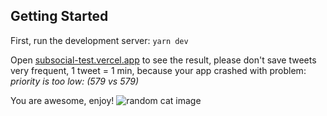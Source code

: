 
## Getting Started

First, run the development server:
`yarn dev`

Open [subsocial-test.vercel.app](https://subsocial-test.vercel.app/) to see the result, please don't save tweets very frequent, 1 tweet = 1 min, because your app crashed with problem: *priority is too low: (579 vs 579)*

You are awesome, enjoy!
![random cat image](./pictures/image.png)
